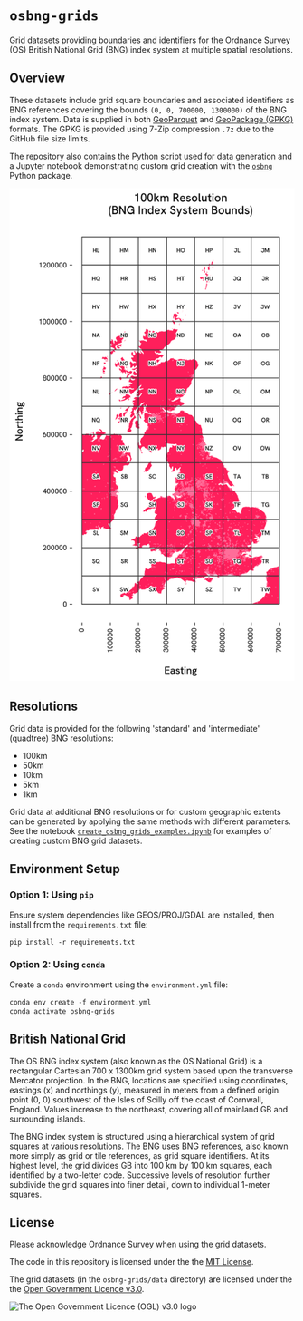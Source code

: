 # `osbng-grids`

Grid datasets providing boundaries and identifiers for the Ordnance Survey (OS) British National Grid (BNG) index system at multiple spatial resolutions.

## Overview

These datasets include grid square boundaries and associated identifiers as BNG references covering the bounds `(0, 0, 700000, 1300000)` of the BNG index system. Data is supplied in both [GeoParquet](https://github.com/opengeospatial/geoparquet) and [GeoPackage (GPKG)](https://github.com/opengeospatial/geopackage) formats. The GPKG is provided using 7-Zip compression `.7z` due to the GitHub file size limits. 

The repository also contains the Python script used for data generation and a Jupyter notebook demonstrating custom grid creation with the [`osbng`](https://github.com/OrdnanceSurvey/osbng-py) Python package.

![BNG index system overview at 100km](https://github.com/OrdnanceSurvey/osbng-py/blob/main/docs/_static/images/osbng_grids_100km.png?raw=true)

## Resolutions

Grid data is provided for the following 'standard' and 'intermediate' (quadtree) BNG resolutions:

* 100km
* 50km
* 10km
* 5km
* 1km

Grid data at additional BNG resolutions or for custom geographic extents can be generated by applying the same methods with different parameters. See the notebook [`create_osbng_grids_examples.ipynb`](osbng-grids/examples/notebooks/create_osbng_grids_examples.ipynb) for examples of creating custom BNG grid datasets.

## Environment Setup

### Option 1: Using `pip`

Ensure system dependencies like GEOS/PROJ/GDAL are installed, then install from the `requirements.txt` file:

```shell
pip install -r requirements.txt
```

### Option 2: Using `conda`

Create a `conda` environment using the `environment.yml` file:

```shell
conda env create -f environment.yml
conda activate osbng-grids
```

## British National Grid

The OS BNG index system (also known as the OS National Grid) is a rectangular Cartesian 700 x 1300km grid system based upon the transverse Mercator projection. In the BNG, locations are specified using coordinates, eastings (x) and northings (y), measured in meters from a defined origin point (0, 0) southwest of the Isles of Scilly off the coast of Cornwall, England. Values increase to the northeast, covering all of mainland GB and surrounding islands.

The BNG index system is structured using a hierarchical system of grid squares at various resolutions. The BNG uses BNG references, also known more simply as grid or tile references, as grid square identifiers. At its highest level, the grid divides GB into 100 km by 100 km squares, each identified by a two-letter code. Successive levels of resolution further subdivide the grid squares into finer detail, down to individual 1-meter squares.

## License

Please acknowledge Ordnance Survey when using the grid datasets.

The code in this repository is licensed under the the [MIT License](./LICENSE).

The grid datasets (in the `osbng-grids/data` directory) are licensed under the the [Open Government Licence v3.0](https://www.nationalarchives.gov.uk/doc/open-government-licence/version/3/).

![The Open Government Licence (OGL) v3.0 logo](https://www.nationalarchives.gov.uk/images/infoman/ogl-symbol-41px-retina-black.png "Open Government Licence (OGL) v3.0 Logo")
